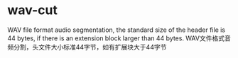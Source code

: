 # wav-cut
WAV file format audio segmentation, the standard size of the header file is 44 bytes, if there is an extension block larger than 44 bytes. WAV文件格式音频分割，头文件大小标准44字节，如有扩展块大于44字节
